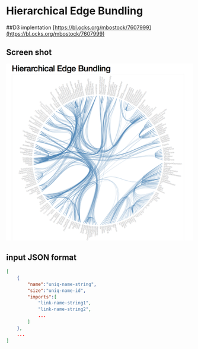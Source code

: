 # Hierarchical Edge Bundling
##D3 implentation 
[https://bl.ocks.org/mbostock/7607999](https://bl.ocks.org/mbostock/7607999)

## Screen shot
![](ScreenShot.png)

## input JSON format
```json
[
	{
		"name":"uniq-name-string",
		"size":"uniq-name-id",
		"imports":[
			"link-name-string1",
			"link-name-string2",
			...
		]
	},
	...
]
```


